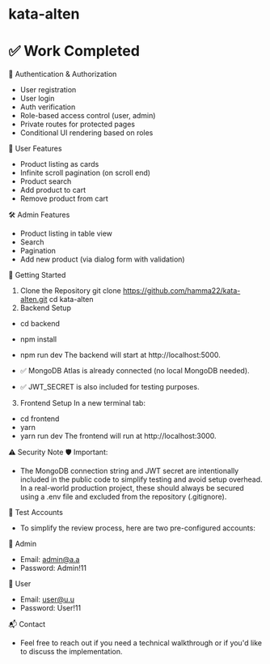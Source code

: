 # kata-alten

# ✅ Work Completed

🔐 Authentication & Authorization

- User registration
- User login
- Auth verification
- Role-based access control (user, admin)
- Private routes for protected pages
- Conditional UI rendering based on roles

👤 User Features

- Product listing as cards
- Infinite scroll pagination (on scroll end)
- Product search
- Add product to cart
- Remove product from cart

🛠️ Admin Features

- Product listing in table view
- Search
- Pagination
- Add new product (via dialog form with validation)

🚀 Getting Started
1. Clone the Repository
git clone https://github.com/hamma22/kata-alten.git
cd kata-alten
2. Backend Setup
- cd backend
- npm install
- npm run dev
The backend will start at http://localhost:5000.

- ✅ MongoDB Atlas is already connected (no local MongoDB needed).
- ✅ JWT_SECRET is also included for testing purposes.

3. Frontend Setup
In a new terminal tab:

- cd frontend
- yarn
- yarn run dev
The frontend will run at http://localhost:3000.

⚠️ Security Note 🛡 Important:
- The MongoDB connection string and JWT secret are intentionally included in the public code to simplify testing and avoid setup overhead.
In a real-world production project, these should always be secured using a .env file and excluded from the repository (.gitignore).

👤 Test Accounts
- To simplify the review process, here are two pre-configured accounts:

🔑 Admin
- Email: admin@a.a
- Password: Admin!11

👤 User
- Email: user@u.u
- Password: User!11

📬 Contact
- Feel free to reach out if you need a technical walkthrough or if you'd like to discuss the implementation.
